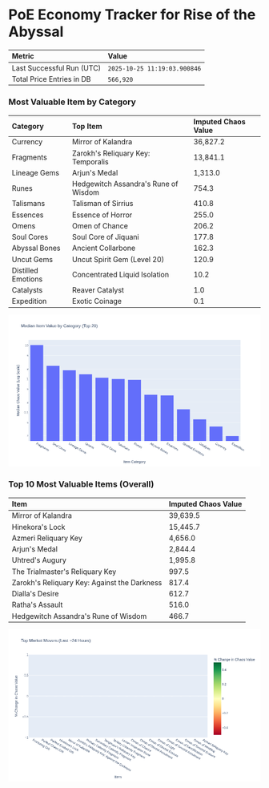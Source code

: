 # PoE Economy Tracker for Rise of the Abyssal

<!-- START_MAINTENANCE -->
| Metric | Value |
|:---|:---|
| Last Successful Run (UTC) | `2025-10-25 11:19:03.900846` |
| Total Price Entries in DB | `566,920` |

<!-- END_MAINTENANCE -->

<!-- START_DATAFRAME_DEBUG -->
<!-- END_DATAFRAME_DEBUG -->

<!-- START_CATEGORY_ANALYSIS -->
### Most Valuable Item by Category
| Category | Top Item | Imputed Chaos Value |
| :--- | :--- | :--- |
| Currency | Mirror of Kalandra | 36,827.2 |
| Fragments | Zarokh's Reliquary Key: Temporalis | 13,841.1 |
| Lineage Gems | Arjun's Medal | 1,313.0 |
| Runes | Hedgewitch Assandra's Rune of Wisdom | 754.3 |
| Talismans | Talisman of Sirrius | 410.8 |
| Essences | Essence of Horror | 255.0 |
| Omens | Omen of Chance | 206.2 |
| Soul Cores | Soul Core of Jiquani | 177.8 |
| Abyssal Bones | Ancient Collarbone | 162.3 |
| Uncut Gems | Uncut Spirit Gem (Level 20) | 120.9 |
| Distilled Emotions | Concentrated Liquid Isolation | 10.2 |
| Catalysts | Reaver Catalyst | 1.0 |
| Expedition | Exotic Coinage | 0.1 |


![Category Analysis Chart](charts/category_analysis.png)
<!-- END_ANALYSIS -->

<!-- START_ANALYSIS -->
### Top 10 Most Valuable Items (Overall)
| Item | Imputed Chaos Value |
| :--- | :--- |
| Mirror of Kalandra | 39,639.5 |
| Hinekora's Lock | 15,445.7 |
| Azmeri Reliquary Key | 4,656.0 |
| Arjun's Medal | 2,844.4 |
| Uhtred's Augury | 1,995.8 |
| The Trialmaster's Reliquary Key | 997.5 |
| Zarokh's Reliquary Key: Against the Darkness | 817.4 |
| Dialla's Desire | 612.7 |
| Ratha's Assault | 516.0 |
| Hedgewitch Assandra's Rune of Wisdom | 466.7 |


![Market Movers Chart](charts/market_movers.png)
<!-- END_ANALYSIS -->
